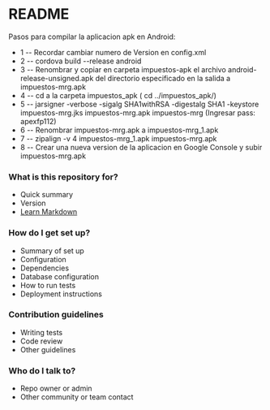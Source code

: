 # README #

Pasos para compilar la aplicacion apk en Android:
* 1 -- Recordar cambiar numero de Version en config.xml
* 2 -- cordova build --release android
* 3 -- Renombrar y copiar en carpeta impuestos-apk el archivo android-release-unsigned.apk del directorio especificado en la salida a impuestos-mrg.apk
* 4 -- cd a la carpeta impuestos_apk ( cd ../impuestos_apk/)
* 5 -- jarsigner -verbose -sigalg SHA1withRSA -digestalg SHA1 -keystore impuestos-mrg.jks impuestos-mrg.apk impuestos-mrg (Ingresar pass: apexfp112)
* 6 -- Renombrar impuestos-mrg.apk a impuestos-mrg_1.apk
* 7 -- zipalign -v 4 impuestos-mrg_1.apk impuestos-mrg.apk
* 8 -- Crear una nueva version de la aplicacion en Google Console y subir impuestos-mrg.apk

### What is this repository for? ###

* Quick summary
* Version
* [Learn Markdown](https://bitbucket.org/tutorials/markdowndemo)

### How do I get set up? ###

* Summary of set up
* Configuration
* Dependencies
* Database configuration
* How to run tests
* Deployment instructions

### Contribution guidelines ###

* Writing tests
* Code review
* Other guidelines

### Who do I talk to? ###

* Repo owner or admin
* Other community or team contact